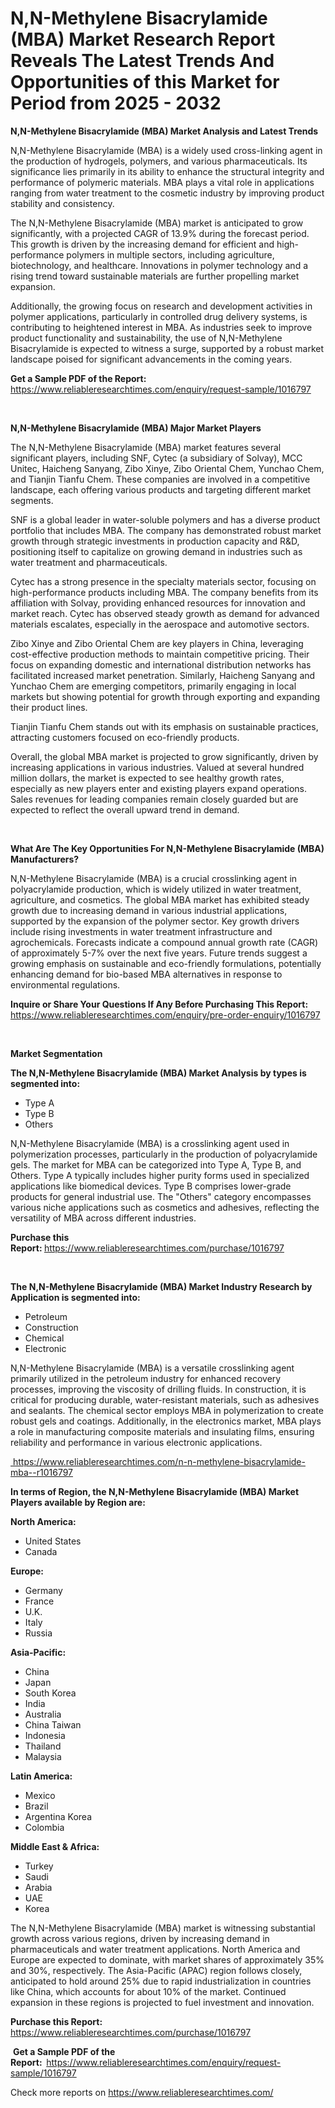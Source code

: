 <p><h1>N,N-Methylene Bisacrylamide (MBA) Market Research Report Reveals The Latest Trends And Opportunities of this Market for Period from 2025 - 2032</h1></p><p><strong>N,N-Methylene Bisacrylamide (MBA) Market Analysis and Latest Trends</strong></p>
<p><p>N,N-Methylene Bisacrylamide (MBA) is a widely used cross-linking agent in the production of hydrogels, polymers, and various pharmaceuticals. Its significance lies primarily in its ability to enhance the structural integrity and performance of polymeric materials. MBA plays a vital role in applications ranging from water treatment to the cosmetic industry by improving product stability and consistency.</p><p>The N,N-Methylene Bisacrylamide (MBA) market is anticipated to grow significantly, with a projected CAGR of 13.9% during the forecast period. This growth is driven by the increasing demand for efficient and high-performance polymers in multiple sectors, including agriculture, biotechnology, and healthcare. Innovations in polymer technology and a rising trend toward sustainable materials are further propelling market expansion. </p><p>Additionally, the growing focus on research and development activities in polymer applications, particularly in controlled drug delivery systems, is contributing to heightened interest in MBA. As industries seek to improve product functionality and sustainability, the use of N,N-Methylene Bisacrylamide is expected to witness a surge, supported by a robust market landscape poised for significant advancements in the coming years.</p></p>
<p><strong>Get a Sample PDF of the Report:&nbsp;</strong> <a href="https://www.reliableresearchtimes.com/enquiry/request-sample/1016797?utm_campaign=1950&utm_medium=2&utm_source=Github&utm_content=ia&utm_term=21032025&utm_id=nn-methylene-bisacrylamide-mba">https://www.reliableresearchtimes.com/enquiry/request-sample/1016797</a></p>
<p>&nbsp;</p>
<p><strong>N,N-Methylene Bisacrylamide (MBA) Major Market Players</strong></p>
<p><p>The N,N-Methylene Bisacrylamide (MBA) market features several significant players, including SNF, Cytec (a subsidiary of Solvay), MCC Unitec, Haicheng Sanyang, Zibo Xinye, Zibo Oriental Chem, Yunchao Chem, and Tianjin Tianfu Chem. These companies are involved in a competitive landscape, each offering various products and targeting different market segments.</p><p>SNF is a global leader in water-soluble polymers and has a diverse product portfolio that includes MBA. The company has demonstrated robust market growth through strategic investments in production capacity and R&D, positioning itself to capitalize on growing demand in industries such as water treatment and pharmaceuticals. </p><p>Cytec has a strong presence in the specialty materials sector, focusing on high-performance products including MBA. The company benefits from its affiliation with Solvay, providing enhanced resources for innovation and market reach. Cytec has observed steady growth as demand for advanced materials escalates, especially in the aerospace and automotive sectors.</p><p>Zibo Xinye and Zibo Oriental Chem are key players in China, leveraging cost-effective production methods to maintain competitive pricing. Their focus on expanding domestic and international distribution networks has facilitated increased market penetration. Similarly, Haicheng Sanyang and Yunchao Chem are emerging competitors, primarily engaging in local markets but showing potential for growth through exporting and expanding their product lines.</p><p>Tianjin Tianfu Chem stands out with its emphasis on sustainable practices, attracting customers focused on eco-friendly products. </p><p>Overall, the global MBA market is projected to grow significantly, driven by increasing applications in various industries. Valued at several hundred million dollars, the market is expected to see healthy growth rates, especially as new players enter and existing players expand operations. Sales revenues for leading companies remain closely guarded but are expected to reflect the overall upward trend in demand.</p></p>
<p>&nbsp;</p>
<p><strong>What Are The Key Opportunities For N,N-Methylene Bisacrylamide (MBA) Manufacturers?</strong></p>
<p><p>N,N-Methylene Bisacrylamide (MBA) is a crucial crosslinking agent in polyacrylamide production, which is widely utilized in water treatment, agriculture, and cosmetics. The global MBA market has exhibited steady growth due to increasing demand in various industrial applications, supported by the expansion of the polymer sector. Key growth drivers include rising investments in water treatment infrastructure and agrochemicals. Forecasts indicate a compound annual growth rate (CAGR) of approximately 5-7% over the next five years. Future trends suggest a growing emphasis on sustainable and eco-friendly formulations, potentially enhancing demand for bio-based MBA alternatives in response to environmental regulations.</p></p>
<p><strong>Inquire or Share Your Questions If Any Before Purchasing This Report:</strong> <a href="https://www.reliableresearchtimes.com/enquiry/pre-order-enquiry/1016797?utm_campaign=1950&utm_medium=2&utm_source=Github&utm_content=ia&utm_term=21032025&utm_id=nn-methylene-bisacrylamide-mba">https://www.reliableresearchtimes.com/enquiry/pre-order-enquiry/1016797</a></p>
<p>&nbsp;</p>
<p><strong>Market Segmentation</strong></p>
<p><strong>The N,N-Methylene Bisacrylamide (MBA) Market Analysis by types is segmented into:</strong></p>
<p><ul><li>Type A</li><li>Type B</li><li>Others</li></ul></p>
<p><p>N,N-Methylene Bisacrylamide (MBA) is a crosslinking agent used in polymerization processes, particularly in the production of polyacrylamide gels. The market for MBA can be categorized into Type A, Type B, and Others. Type A typically includes higher purity forms used in specialized applications like biomedical devices. Type B comprises lower-grade products for general industrial use. The "Others" category encompasses various niche applications such as cosmetics and adhesives, reflecting the versatility of MBA across different industries.</p></p>
<p><strong>Purchase this Report:&nbsp;</strong><a href="https://www.reliableresearchtimes.com/purchase/1016797?utm_campaign=1950&utm_medium=2&utm_source=Github&utm_content=ia&utm_term=21032025&utm_id=nn-methylene-bisacrylamide-mba">https://www.reliableresearchtimes.com/purchase/1016797</a></p>
<p>&nbsp;</p>
<p><strong>The N,N-Methylene Bisacrylamide (MBA) Market Industry Research by Application is segmented into:</strong></p>
<p><ul><li>Petroleum</li><li>Construction</li><li>Chemical</li><li>Electronic</li></ul></p>
<p><p>N,N-Methylene Bisacrylamide (MBA) is a versatile crosslinking agent primarily utilized in the petroleum industry for enhanced recovery processes, improving the viscosity of drilling fluids. In construction, it is critical for producing durable, water-resistant materials, such as adhesives and sealants. The chemical sector employs MBA in polymerization to create robust gels and coatings. Additionally, in the electronics market, MBA plays a role in manufacturing composite materials and insulating films, ensuring reliability and performance in various electronic applications.</p></p>
<p><a href="https://www.reliableresearchtimes.com/n-n-methylene-bisacrylamide-mba--r1016797?utm_campaign=1950&utm_medium=2&utm_source=Github&utm_content=ia&utm_term=21032025&utm_id=nn-methylene-bisacrylamide-mba">&nbsp;https://www.reliableresearchtimes.com/n-n-methylene-bisacrylamide-mba--r1016797</a></p>
<p><strong>In terms of Region, the N,N-Methylene Bisacrylamide (MBA) Market Players available by Region are:</strong></p>
<p>
    <p> <strong> North America: </strong>
        <ul>
            <li>United States</li>
            <li>Canada</li>
        </ul>
        </p> 
    <p> <strong> Europe: </strong>
        <ul>
            <li>Germany</li>
            <li>France</li>
            <li>U.K.</li>
            <li>Italy</li>
            <li>Russia</li>
        </ul>
        </p> 
    <p> <strong> Asia-Pacific: </strong>
        <ul>
            <li>China</li>
            <li>Japan</li>
            <li>South Korea</li>
            <li>India</li>
            <li>Australia</li>
            <li>China Taiwan</li>
            <li>Indonesia</li>
            <li>Thailand</li>
            <li>Malaysia</li>
        </ul>
        </p> 
    <p> <strong> Latin America: </strong>
        <ul>
            <li>Mexico</li>
            <li>Brazil</li>
            <li>Argentina Korea</li>
            <li>Colombia</li>
        </ul>
        </p> 
    <p> <strong> Middle East & Africa: </strong>
        <ul>
            <li>Turkey</li>
            <li>Saudi</li>
            <li>Arabia</li>
            <li>UAE</li>
            <li>Korea</li>
        </ul>
    </p>
    </p>
<p><p>The N,N-Methylene Bisacrylamide (MBA) market is witnessing substantial growth across various regions, driven by increasing demand in pharmaceuticals and water treatment applications. North America and Europe are expected to dominate, with market shares of approximately 35% and 30%, respectively. The Asia-Pacific (APAC) region follows closely, anticipated to hold around 25% due to rapid industrialization in countries like China, which accounts for about 10% of the market. Continued expansion in these regions is projected to fuel investment and innovation.</p></p>
<p><strong>Purchase this Report: </strong><a href="https://www.reliableresearchtimes.com/purchase/1016797?utm_campaign=1950&utm_medium=2&utm_source=Github&utm_content=ia&utm_term=21032025&utm_id=nn-methylene-bisacrylamide-mba">https://www.reliableresearchtimes.com/purchase/1016797</a></p>
<p>&nbsp;<strong>Get a Sample PDF of the Report:&nbsp;&nbsp;</strong><a href="https://www.reliableresearchtimes.com/enquiry/request-sample/1016797?utm_campaign=1950&utm_medium=2&utm_source=Github&utm_content=ia&utm_term=21032025&utm_id=nn-methylene-bisacrylamide-mba">https://www.reliableresearchtimes.com/enquiry/request-sample/1016797</a></p>
<p><strong></strong></p>
<p>Check more reports on <a href="https://www.reliableresearchtimes.com/?utm_campaign=1950&utm_medium=2&utm_source=Github&utm_content=ia&utm_term=21032025&utm_id=nn-methylene-bisacrylamide-mba">https://www.reliableresearchtimes.com/</a></p>